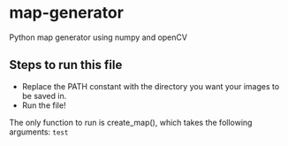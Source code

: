 # map-generator
Python map generator using numpy and openCV

## Steps to run this file
- Replace the PATH constant with the directory you want your images to be saved in.
- Run the file!

The only function to run is create_map(), which takes the following arguments:
``
test
``
